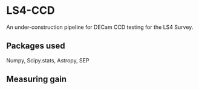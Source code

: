 # LS4-CCD

An under-construction pipeline for DECam CCD testing for the LS4 Survey.

## Packages used

Numpy, Scipy.stats, Astropy, SEP

## Measuring gain


